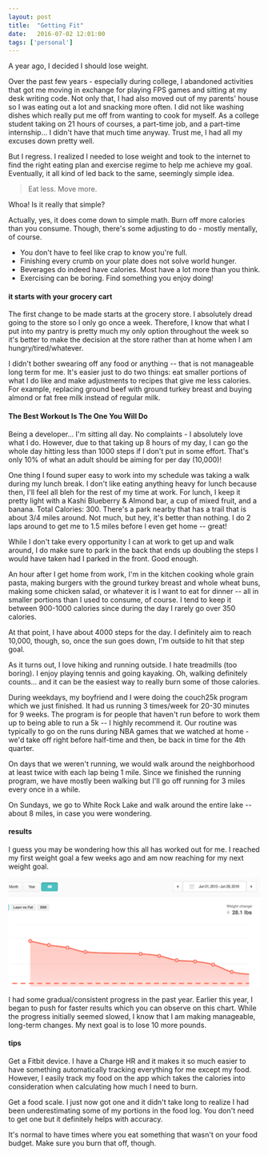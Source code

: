 ```yaml
---
layout: post
title:  "Getting Fit"
date:   2016-07-02 12:01:00
tags: ['personal']
---
```


A year ago, I decided I should lose weight.

Over the past few years - especially during college, I abandoned activities that got me moving in exchange for playing FPS games and sitting at my desk writing code. Not only that, I had also moved out of my parents' house so I was eating out a lot and snacking more often. I did not like washing dishes which really put me off from wanting to cook for myself. As a college student taking on 21 hours of courses, a part-time job, and a part-time internship... I didn't have that much time anyway. Trust me, I had all my excuses down pretty well.

But I regress. I realized I needed to lose weight and took to the internet to find the right eating plan and exercise regime to help me achieve my goal. Eventually, it all kind of led back to the same, seemingly simple idea.

<blockquote>Eat less. Move more.</blockquote>

Whoa! Is it really that simple?

Actually, yes, it does come down to simple math. Burn off more calories than you consume. Though, there's some adjusting to do - mostly mentally, of course.
<ul>
<li>You don't have to feel like crap to know you're full.</li>
<li>Finishing every crumb on your plate does not solve world hunger.</li>
<li>Beverages do indeed have calories. Most have a lot more than you think.</li>
<li>Exercising can be boring. Find something you enjoy doing!</li>
</ul>

<h4>it starts with your grocery cart</h4>

The first change to be made starts at the grocery store. I absolutely dread going to the store so I only go once a week. Therefore, I know that what I put into my pantry is pretty much my only option throughout the week so it's better to make the decision at the store rather than at home when I am hungry/tired/whatever.

I didn't bother swearing off any food or anything -- that is not manageable long term for me. It's easier just to do two things: eat smaller portions of what I do like and make adjustments to recipes that give me less calories. For example, replacing ground beef with ground turkey breast and buying almond or fat free milk instead of regular milk.

<h4>The Best Workout Is The One You Will Do</h4>

Being a developer... I'm sitting all day. No complaints - I absolutely love what I do. However, due to that taking up 8 hours of my day, I can go the whole day hitting less than 1000 steps if I don't put in some effort. That's only 10% of what an adult should be aiming for per day (10,000)!

One thing I found super easy to work into my schedule was taking a walk during my lunch break. I don't like eating anything heavy for lunch because then, I'll feel all bleh for the rest of my time at work. For lunch, I keep it pretty light with a Kashi Blueberry & Almond bar, a cup of mixed fruit, and a banana. Total Calories: 300. There's a park nearby that has a trail that is about 3/4 miles around. Not much, but hey, it's better than nothing. I do 2 laps around to get me to 1.5 miles before I even get home -- great!

While I don't take every opportunity I can at work to get up and walk around, I do make sure to park in the back that ends up doubling the steps I would have taken had I parked in the front. Good enough.

An hour after I get home from work, I'm in the kitchen cooking whole grain pasta, making burgers with the ground turkey breast and whole wheat buns, making some chicken salad, or whatever it is I want to eat for dinner -- all in smaller portions than I used to consume, of course. I tend to keep it between 900-1000 calories since during the day I rarely go over 350 calories.

At that point, I have about 4000 steps for the day. I definitely aim to reach 10,000, though, so, once the sun goes down, I'm outside to hit that step goal.

As it turns out, I love hiking and running outside. I hate treadmills (too boring). I enjoy playing tennis and going kayaking. Oh, walking definitely counts... and it can be the easiest way to really burn some of those calories.

During weekdays, my boyfriend and I were doing the couch25k program which we just finished. It had us running 3 times/week for 20-30 minutes for 9 weeks. The program is for people that haven't run before to work them up to being able to run a 5k -- I highly recommend it. Our routine was typically to go on the runs during NBA games that we watched at home - we'd take off right before half-time and then, be back in time for the 4th quarter.

On days that we weren't running, we would walk around the neighborhood at least twice with each lap being 1 mile. Since we finished the running program, we have mostly been walking but I'll go off running for 3 miles every once in a while.

On Sundays, we go to White Rock Lake and walk around the entire lake -- about 8 miles, in case you were wondering.

<h4>results</h4>

I guess you may be wondering how this all has worked out for me. I reached my first weight goal a few weeks ago and am now reaching for my next weight goal.

<img src="/assets/weight-loss.png"/>

I had some gradual/consistent progress in the past year. Earlier this year, I began to push for faster results which you can observe on this chart. While the progress initially seemed slowed, I know that I am making manageable, long-term changes. My next goal is to lose 10 more pounds.

<h4>tips</h4>

Get a Fitbit device. I have a Charge HR and it makes it so much easier to have something automatically tracking everything for me except my food. However, I easily track my food on the app which takes the calories into consideration when calculating how much I need to burn.

Get a food scale. I just now got one and it didn't take long to realize I had been underestimating some of my portions in the food log. You don't need to get one but it definitely helps with accuracy.

It's normal to have times where you eat something that wasn't on your food budget. Make sure you burn that off, though.
